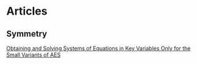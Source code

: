 # Articles
## Symmetry
[Obtaining and Solving Systems of Equations in Key Variables Only for the Small Variants of AES](https://link.springer.com/content/pdf/10.1007%2Fs11786-009-0020-y.pdf)
